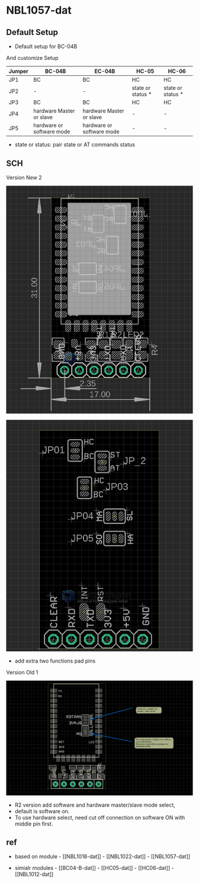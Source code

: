 # NBL1057-dat

## Default Setup

- Default setup for BC-04B

And customize Setup

| Jumper | BC-04B                    | EC-04B                    | HC-05           | HC-06           |
| ------ | ------------------------- | ------------------------- | --------------- | --------------- |
| JP1    | BC                        | BC                        | HC              | HC              |
| JP2    | -                         | -                         | state or status * | state or status * |
| JP3    | BC                        | BC                        | HC              | HC              |
| JP4    | hardware Master or slave  | hardware Master or slave  | -               | -               |
| JP5    | hardware or software mode | hardware or software mode | -               | -               |


- state or status: pair state or AT commands status


## SCH

Version New 2

![](2023-10-27-15-17-54.png)

![](2023-10-27-15-14-19.png)

* add extra two functions pad pins 



Version Old 1

![](2023-10-27-14-56-16.png)

- R2 version add software and hardware master/slave mode select,
- default is software on.
- To use hardware select, need cut off connection on software ON with middle pin first.

## ref

- based on module - [[NBL1018-dat]] - [[NBL1022-dat]] - [[NBL1057-dat]]

- simialr modules - [[BC04-B-dat]] - [[HC05-dat]] - [[HC06-dat]] - [[NBL1012-dat]]
